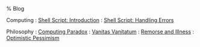 % Blog

Computing
:	[Shell Script: Introduction](computing/Shell-Script-Introduction.html)
:	[Shell Script: Handling Errors](computing/Shell-Script-Handling-Errors.html)

Philosophy
:	[Computing Paradox](philosophy/Computing-Paradox.html)
:	[Vanitas Vanitatum](philosophy/Vanitas-Vanitatum.html)
:	[Remorse and Illness](philosophy/Remorse-and-Illness.html)
:	[Optimistic Pessimism](philosophy/Optimistic-Pessimism.html)

